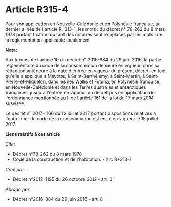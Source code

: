 # Article R315-4

Pour son application en Nouvelle-Calédonie et en Polynésie française, au dernier alinéa de l'article R. 313-1, les mots : du
décret n° 78-262 du 8 mars 1978 portant fixation du tarif des notaires sont remplacés par les mots : de la réglementation
applicable localement

**Nota:**

Aux termes de l'article 10 du décret n° 2016-884 du 29 juin 2016, la partie réglementaire du code de la consommation demeure
en vigueur, dans sa rédaction antérieure à la        date d'entrée en vigueur du présent  décret, en tant qu'elle s'applique
à Mayotte, à Saint-Barthélemy, à Saint-Martin, à Saint-Pierre-et-Miquelon, dans les îles Wallis et Futuna, en Polynésie
française, en Nouvelle-Calédonie et dans les Terres australes et antarctiques françaises, jusqu'à l'entrée en vigueur du
décret pris en application de l'ordonnance mentionnée au II de l'article 161 de la loi du 17 mars 2014 susvisée. 

Le décret n° 2017-1166 du 12 juillet 2017 portant dispositions relatives à l'outre-mer du code de la consommation est entré
en vigueur le 15 juillet 2017.

**Liens relatifs à cet article**

_Cite_:

  - Décret n°78-262 du 8 mars 1978
  - Code de la construction et de l'habitation. - art. R*313-1

_Créé par_:

  - Décret n°2012-1195 du 26 octobre 2012 - art. 3

_Abrogé par_:

  - Décret n°2016-884 du 29 juin 2016 - art. 8
